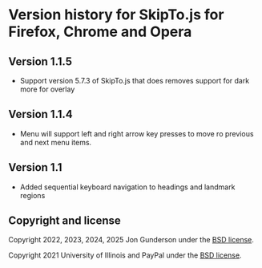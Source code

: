 # Version history for SkipTo.js for Firefox, Chrome and Opera

## Version 1.1.5
* Support version 5.7.3 of SkipTo.js that does removes support for dark more for overlay

## Version 1.1.4
* Menu will support left and right arrow key presses to move ro previous and next menu items.

## Version 1.1
* Added sequential keyboard navigation to headings and landmark regions


## Copyright and license

Copyright 2022, 2023, 2024, 2025 Jon Gunderson under the [BSD license](LICENSE.md).

Copyright 2021 University of Illinois and PayPal under the [BSD license](LICENSE.md).
